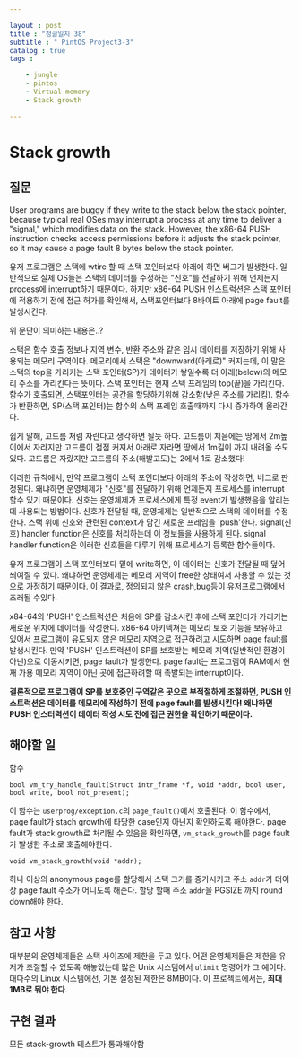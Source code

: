 ```yaml
---

layout : post
title : "정글일지 38"
subtitle : " PintOS Project3-3"
catalog : true
tags : 	

    - jungle
    - pintos
    - Virtual memory
    - Stack growth

---
```


# Stack growth

## 질문

User programs are buggy if they write to the stack below the stack pointer, because typical real OSes may interrupt a process at any time to deliver a "signal," which modifies data on the stack. However, the x86-64 PUSH instruction checks access permissions before it adjusts the stack pointer, so it may cause a page fault 8 bytes below the stack pointer.

유저 프로그램은 스택에 wtire 할 때 스택 포인터보다 아래에 하면 버그가 발생한다. 일반적으로 실제 OS들은 스택의 데이터를 수정하는 "신호"를 전달하기 위해 언제든지 process에 interrupt하기 때문이다. 하지만 x86-64 PUSH 인스트럭션은 스택 포인터에 적용하기 전에 접근 허가를 확인해서, 스택포인터보다 8바이트 아래에 page fault를 발생시킨다. 

위 문단이 의미하는 내용은..?



 스택은 함수 호출 정보나 지역 변수, 반환 주소와 같은 임시 데이터를 저장하기 위해 사용되는 메모리 구역이다. 메모리에서 스택은 "downward(아래로)" 커지는데, 이 말은 스택의 top을 가리키는 스택 포인터(SP)가 데이터가 쌓일수록 더 아래(below)의 메모리 주소를 가리킨다는 뜻이다. 스택 포인터는 현재 스택 프레임의 top(끝)을 가리킨다. 함수가 호출되면, 스택포인터는 공간을 할당하기위해 감소함(낮은 주소를 가리킴). 함수가 반환하면, SP(스택 포인터)는 함수의 스택 프레임 호출때까지 다시 증가하여 올라간다.

 쉽게 말해, 고드름 처럼 자란다고 생각하면 될듯 하다. 고드름이 처음에는 땅에서 2m높이에서 자라지만 고드름이 점점 커져서 아래로 자라면 땅에서 1m길이 까지 내려올 수도 있다. 고드름은 자랐지만 고드름의 주소(해발고도)는 2에서 1로 감소했다!

 이러한 규칙에서, 만약 프로그램이 스택 포인터보다 아래의 주소에 작성하면, 버그로 판정된다. 왜냐하면 운영체제가 "신호"를 전달하기 위해 언제든지 프로세스를 interrupt할수 있기 때문이다. 신호는 운영체제가 프로세스에게 특정 event가 발생했음을 알리는데 사용되는 방법이다. 신호가 전달될 때, 운영체제는 일반적으로 스택의 데이터를 수정한다. 스택 위에 신호와 관련된 context가 담긴 새로운 프레임을 'push'한다. signal(신호) handler function은 신호를 처리하는데 이 정보들을 사용하게 된다. signal handler function은 이러한 신호들을 다루기 위해 프로세스가 등록한 함수들이다.

 유저 프로그램이 스택 포인터보다 밑에 write하면, 이 데이터는 신호가 전달될 때 덮어씌여질 수 있다. 왜냐하면 운영체제는 메모리 지역이 free한 상태여서 사용할 수 있는 것으로 가정하기 때문이다. 이 결과로, 정의되지 않은 crash,bug등이 유저프로그램에서 초래될 수있다.

x84-64의 'PUSH' 인스트럭션은 처음에 SP를 감소시킨 후에 스택 포인터가 가리키는 새로운 위치에 데이터를 작성한다. x86-64 아키텍쳐는 메모리 보호 기능을 보유하고 있어서 프로그램이 유도되지 않은 메모리 지역으로 접근하려고 시도하면 page fault를 발생시킨다. 만약 'PUSH' 인스트럭션이 SP를 보호받는 메모리 지역(일반적인 환경이 아닌)으로 이동시키면, page fault가 발생한다. page fault는 프로그램이 RAM에서 현재 가용 메모리 지역이 아닌 곳에 접근하려할 때 촉발되는 interrupt이다.

**결론적으로 프로그램이 SP를 보호중인 구역같은 곳으로 부적절하게 조절하면, PUSH 인스트럭션은 데이터를 메모리에 작성하기 전에 page fault를 발생시킨다! 왜냐하면 PUSH 인스터력션이 데이터 작성 시도 전에 접근 권한을 확인하기 때문이다.**



## 해야할 일

함수

`bool vm_try_handle_fault(Struct intr_frame *f, void *addr, bool user, bool write, bool not_present);`

이 함수는 `userprog/exception.c`의 `page_fault()`에서 호출된다. 이 함수에서, page fault가 stach growth에 타당한 case인지 아닌지 확인하도록 해야한다. page fault가 stack growth로 처리될 수 있음을 확인하면, `vm_stack_growth`를 page fault가 발생한 주소로 호출해야한다.



`void vm_stack_growth(void *addr);`

하나 이상의 anonymous page를 할당해서 스택 크기를 증가시키고 주소 `addr`가 더이상 page fault 주소가 어니도록 해준다. 할당 할때 주소 `addr`을 PGSIZE 까지 round down해야 한다.



## 참고 사항

대부분의 운영체제들은 스택 사이즈에 제한을 두고 있다. 어떤 운영체제들은 제한을 유저가 조절할 수 있도록 해놓았는데 많은 Unix 시스템에서 `ulimit` 명령어가 그 예이다. 대다수의 Linux 시스템에선, 기본 설정된 제한은 8MB이다. 이 프로젝트에서는, **최대 1MB로 둬야 한다**.



## 구현 결과

모든 stack-growth 테스트가 통과해야함